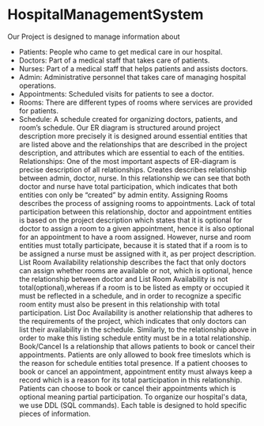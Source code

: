 # HospitalManagementSystem

Our Project is designed to manage information about
- Patients: People who came to get medical care in our hospital.
- Doctors: Part of a medical staff that takes care of patients.
- Nurses: Part of a medical staff that helps patients and assists doctors.
- Admin: Administrative personnel that takes care of managing hospital operations.
- Appointments: Scheduled visits for patients to see a doctor.
- Rooms: There are different types of rooms where services are provided for patients.
- Schedule: A schedule created for organizing doctors, patients, and room’s schedule.
Our ER diagram is structured around project description more precisely it is designed
around essential entities that are listed above and the relationships that are described in the
project description, and attributes which are essential to each of the entities.
Relationships:
One of the most important aspects of ER-diagram is precise description of all relationships.
Creates describes relationship between admin, doctor, nurse. In this relationship we can see
that both doctor and nurse have total participation, which indicates that both entities con
only be “created” by admin entity.
Assigning Rooms describes the process of assigning rooms to appointments. Lack of total
participation between this relationship, doctor and appointment entities is based on the
project description which states that it is optional for doctor to assign a room to a given
appointment, hence it is also optional for an appointment to have a room assigned.
However, nurse and room entities must totally participate, because it is stated that if a room
is to be assigned a nurse must be assigned with it, as per project description.
List Room Availability relationship describes the fact that only doctors can assign whether
rooms are available or not, which is optional, hence the relationship between doctor and
List Room Availability is not total(optional),whereas if a room is to be listed as empty or
occupied it must be reflected in a schedule, and in order to recognize a specific room entity
must also be present in this relationship with total participation.
List Doc Availability is another relationship that adheres to the requirements of the project,
which indicates that only doctors can list their availability in the schedule. Similarly, to the
relationship above in order to make this listing schedule entity must be in a total
relationship.
Book/Cancel Is a relationship that allows patients to book or cancel their appointments.
Patients are only allowed to book free timeslots which is the reason for schedule entities
total presence. If a patient chooses to book or cancel an appointment, appointment entity
must always keep a record which is a reason for its total participation in this relationship.
Patients can choose to book or cancel their appointments which is optional meaning partial
participation.
To organize our hospital's data, we use DDL (SQL commands). Each table is designed to hold
specific pieces of information.
